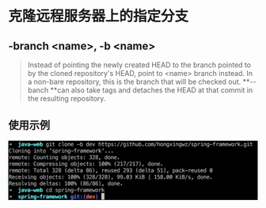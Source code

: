 # 克隆远程服务器上的指定分支

## -branch &lt;name&gt;, -b &lt;name&gt;

> Instead of pointing the newly created HEAD to the branch pointed to by the cloned repository's HEAD, point to &lt;name&gt; branch instead. In a non-bare repository, this is the branch that will be checked out. **--banch **can also take tags and detaches the HEAD at that commit in the resulting repository.



## 使用示例

![](/assets/1523444462182.png)



